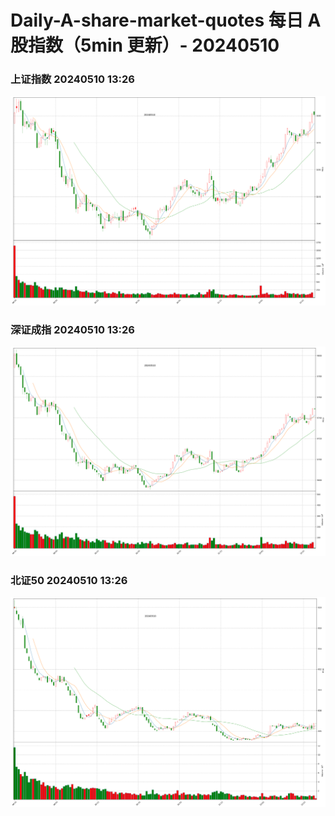 
# Daily-A-share-market-quotes 每日 A 股指数（5min 更新）- 20240510

### 上证指数 20240510 13:26
![](./fig/2024/5/20240510-sh000001.png)

### 深证成指 20240510 13:26
![](./fig/2024/5/20240510-sz399001.png)

### 北证50 20240510 13:26
![](./fig/2024/5/20240510-bj899050.png)
